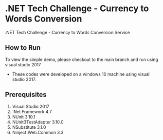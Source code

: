 # .NET Tech Challenge - Currency to Words Conversion

.NET Tech Challenge - Currency to Words Conversion Service

## How to Run
To view the simple demo, please checkout to the main branch and run using visual studio 2017

* These codes were developed on a windows 10 machine using visual studio 2017.

## Prerequisites
1. Visual Studio 2017 
1. .Net Framework 4.7
2. NUnit 3.10.1
3. NUnit3TestAdapter 3.10.0
4. NSubstitute 3.1.0
5. Ninject.Web.Common 3.3
